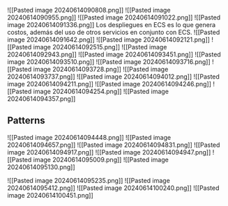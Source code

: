 ![[Pasted image 20240614090808.png]]
![[Pasted image 20240614090955.png]]
![[Pasted image 20240614091022.png]]
![[Pasted image 20240614091336.png]]
Los despliegues en ECS es lo que genera costos, además del uso de otros servicios en conjunto con ECS.
![[Pasted image 20240614091642.png]]
![[Pasted image 20240614092121.png]]
![[Pasted image 20240614092515.png]]
![[Pasted image 20240614092943.png]]
![[Pasted image 20240614093451.png]]
![[Pasted image 20240614093510.png]]
![[Pasted image 20240614093716.png]]
![[Pasted image 20240614093728.png]]
![[Pasted image 20240614093737.png]]
![[Pasted image 20240614094012.png]]
![[Pasted image 20240614094211.png]]
![[Pasted image 20240614094246.png]]
![[Pasted image 20240614094254.png]]
![[Pasted image 20240614094357.png]]
## Patterns

![[Pasted image 20240614094448.png]]
![[Pasted image 20240614094657.png]]
![[Pasted image 20240614094831.png]]
![[Pasted image 20240614094917.png]]
![[Pasted image 20240614094947.png]]
![[Pasted image 20240614095009.png]]
![[Pasted image 20240614095130.png]]

![[Pasted image 20240614095235.png]]
![[Pasted image 20240614095412.png]]
![[Pasted image 20240614100240.png]]
![[Pasted image 20240614100451.png]]
